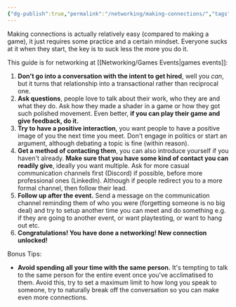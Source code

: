 ```yaml
---
{"dg-publish":true,"permalink":"/networking/making-connections/","tags":["unfinished"]}
---
```


Making connections is actually relatively easy (compared to making a game), it just requires some practice and a certain mindset. Everyone sucks at it when they start, the key is to suck less the more you do it.

This guide is for networking at [[Networking/Games Events\|games events]]:

1. **Don't go into a conversation with the intent to get hired**, well you *can*, but it turns that relationship into a transactional rather than reciprocal one.
2. **Ask questions**, people love to talk about their work, who they are and what they do. Ask how they made a shader in a game or how they got such polished movement. Even better, **if you can play their game and give feedback, do it.**
3. **Try to have a positive interaction**, you want people to have a positive image of you the next time you meet. Don't engage in politics or start an argument, although debating a topic is fine (within reason).
4. **Get a method of contacting them**, you can also introduce yourself if you haven't already. **Make sure that you have some kind of contact you can readily give**, ideally you want multiple. Ask for more casual communication channels first (Discord) if possible, before more professional ones (LinkedIn). Although if people redirect you to a more formal channel, then follow their lead.
5. **Follow up after the event.** Send a message on the communication channel reminding them of who you were (forgetting someone is no big deal) and try to setup another time you can meet and do something e.g. if they are going to another event, or want playtesting, or want to hang out etc.
6. **Congratulations! You have done a networking! New connection unlocked!**


Bonus Tips:
- **Avoid spending all your time with the same person.** It's tempting to talk to the same person for the entire event once you've acclimatised to them. Avoid this, try to set a maximum limit to how long you speak to someone, try to naturally break off the conversation so you can make even more connections.